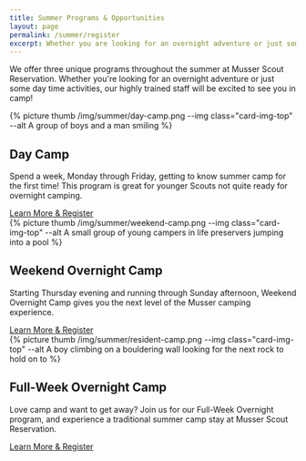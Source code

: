 ```yaml
---
title: Summer Programs & Opportunities
layout: page
permalink: /summer/register
excerpt: Whether you are looking for an overnight adventure or just some day time activities, our highly trained staff will be excited to see you in camp!
---
```

We offer three unique programs throughout the summer at Musser Scout Reservation. Whether you're looking for an overnight adventure or just some day time activities, our highly trained staff will be excited to see you in camp!

<div class="row mb-3">
  <div class="col-md-4">
    <div class="card">
      {% picture thumb /img/summer/day-camp.png --img class="card-img-top" --alt A group of boys and a man smiling %}
      <div class="card-body">
        <h2 class="card-title">Day Camp</h2>
        <p class="card-text">Spend a week, Monday through Friday, getting to know summer camp for the first time! This program is great for younger Scouts not quite ready for overnight camping.</p>
        <a href="/summer/day-camp" class="btn btn-primary btn-block">Learn More & Register</a>
      </div>
    </div>
  </div>
  <div class="col-md-4">
    <div class="card">
      {% picture thumb /img/summer/weekend-camp.png --img class="card-img-top" --alt A small group of young campers in life preservers jumping into a pool %}
      <div class="card-body">
        <h2 class="card-title">Weekend Overnight Camp</h2>
        <p class="card-text">Starting Thursday evening and running through Sunday afternoon, Weekend Overnight Camp gives you the next level of the Musser camping experience.</p>
        <a href="/summer/weekend-overnight" class="btn btn-primary btn-block">Learn More & Register</a>
      </div>
    </div>
  </div>
  <div class="col-md-4">
    <div class="card">
      {% picture thumb /img/summer/resident-camp.png --img class="card-img-top" --alt A boy climbing on a bouldering wall looking for the next rock to hold on to %}
      <div class="card-body">
        <h2 class="card-title">Full-Week Overnight Camp</h2>
        <p class="card-text">Love camp and want to get away?  Join us for our Full-Week Overnight program, and experience a traditional summer camp stay at Musser Scout Reservation.</p>
        <a href="/summer/full-week-overnight" class="btn btn-primary btn-block">Learn More & Register</a>
      </div>
    </div>
  </div>
</div>
